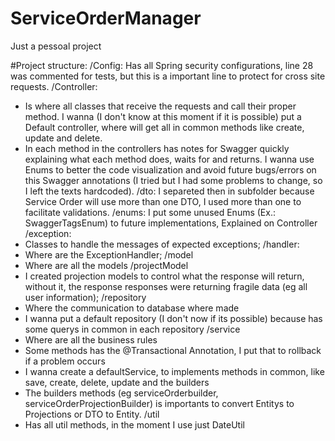 # ServiceOrderManager
 Just a pessoal project
 
#Project structure:
 /Config:
  Has all Spring security configurations, line 28 was commented for tests, but this is a important line to protect for cross site requests.
 /Controller:
  - Is where all classes that receive the requests and call their proper method. I wanna (I don't know at this moment if it is possible) put a Default controller, where will get all in common methods like create, update and delete.
  - In each method in the controllers has notes for Swagger quickly explaining what each method does, waits for and returns. I wanna use Enums to better the code visualization and avoid future bugs/errors on this Swagger annotations (I tried but I had some problems to change, so I left the texts hardcoded).
 /dto:
  I separeted then in subfolder because Service Order will use more than one DTO, I used more than one to facilitate validations.
 /enums:
  I put some unused Enums (Ex.: SwaggerTagsEnum) to future implementations, Explained on Controller
 /exception:
  - Classes to handle the messages of expected exceptions;
 /handler:
  - Where are the ExceptionHandler;
 /model
  - Where are all the models
  /projectModel
   - I created projection models to control what the response will return, without it, the response responses were returning fragile data (eg all user information);
 /repository
  - Where the communication to database where made
  - I wanna put a default repository (I don't now if its possible) because has some querys in common in each repository
 /service
  - Where are all the business rules
  - Some methods has the @Transactional Annotation, I put that to rollback if a problem occurs
  - I wanna create a defaultService, to implements methods in common, like save, create, delete, update and the builders
  - The builders methods (eg serviceOrderbuilder, serviceOrderProjectionBuilder) is importants to convert Entitys to Projections or DTO to Entity.
 /util
  - Has all util methods, in the moment I use just DateUtil
